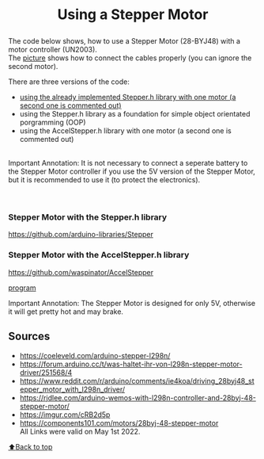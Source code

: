 # <p align="center"><b>Using a Stepper Motor</b></p>
The code below shows, how to use a Stepper Motor (28-BYJ48) with a motor controller (UN2003).  
The [picture](../../circuit.png "Circuit") shows how to connect the cables properly (you can ignore the second motor).  

There are three versions of the code:
* [using the already implemented Stepper.h library with one motor (a second one is commented out)](#Stepper-Motor-with-the-Stepper.h-library)
* using the Stepper.h library as a foundation for simple object orientated porgramming (OOP)
* using the AccelStepper.h library with one motor (a second one is commented out)  
</br>
Important Annotation: It is not necessary to connect a seperate battery to the Stepper Motor controller if you use the 5V version of the Stepper Motor, but it is recommended to use it (to protect the electronics).  
</br>  
</br>
</br>

### <p align="left">Stepper Motor with the Stepper.h library</p>


https://github.com/arduino-libraries/Stepper

### <p align="left">Stepper Motor with the AccelStepper.h library</p>

https://github.com/waspinator/AccelStepper

[program](../../tree/main/stepper-motor "Program")

Important Annotation: The Stepper Motor is designed for only 5V, otherwise it will get pretty hot and may brake. 

## Sources
* https://coeleveld.com/arduino-stepper-l298n/
* https://forum.arduino.cc/t/was-haltet-ihr-von-l298n-stepper-motor-driver/251568/4
* https://www.reddit.com/r/arduino/comments/ie4koa/driving_28byj48_stepper_motor_with_l298n_driver/
* https://rjdlee.com/arduino-wemos-with-l298n-controller-and-28byj-48-stepper-motor/
* https://imgur.com/cRB2d5p
* https://components101.com/motors/28byj-48-stepper-motor  
All Links were valid on May 1st 2022.

[:arrow_up:Back to top](#Using-a-stepper-motor)

